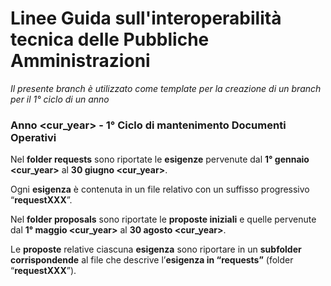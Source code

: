 
# Linee Guida sull'interoperabilità tecnica delle Pubbliche Amministrazioni 

*Il presente branch è utilizzato come template per la creazione di un branch per il 1° ciclo di un anno*

### Anno \<cur_year> - 1° Ciclo di mantenimento Documenti Operativi

Nel **folder requests** sono riportate le **esigenze** pervenute dal **1° gennaio \<cur_year>** al **30 giugno \<cur_year>**. 

Ogni **esigenza** è contenuta in un file relativo con un suffisso progressivo “**requestXXX**”.

Nel **folder proposals**  sono riportate le **proposte iniziali**  e quelle pervenute dal **1° maggio \<cur_year>** al  **30 agosto \<cur_year>**.

Le **proposte** relative ciascuna **esigenza** sono riportare in un **subfolder** **corrispondende** al file che descrive l’**esigenza in “requests”** (folder “**requestXXX**”).
